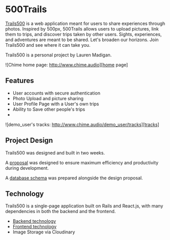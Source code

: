 # 500Trails

[Trails500][500Trails] is a web application meant for users to share experiences through photos. Inspired by 500px, 500Trails allows users to upload pictures, link them to trips, and discover trips taken by other users. Sights, experiences, and adventures are meant to be shared. Let's broaden our horizons.  Join Trails500 and see where it can take you.

Trails500 is a personal project by Lauren Madigan.

![Chime home page: http://www.chime.audio][home page]

## Features

- User accounts with secure authentication
- Photo Upload and picture sharing
- User Profile Page with a User's own trips
- Ability to Save other people's trips
-


![demo_user's tracks: http://www.chime.audio/demo_user/tracks][tracks]

## Project Design

Trails500 was designed and built in two weeks.

A [proposal][proposal] was designed to ensure maximum efficiency and productivity during development.

A [database schema][schema] was prepared alongside the design proposal.

## Technology

Trails500 is a single-page application built on Rails and React.js, with many dependencies in both the backend and the frontend.

- [Backend technology][backend]
- [Frontend technology][frontend]
- Image Storage via Cloudinary


[500Trails]: https://trails500.herokuapp.com
[home page]: ./docs/images/home_page.png "Chime home page"
[profile]: ./docs/images/profile-page.png "A user's tracks"
[proposal]: ./docs/proposal.md
[schema]: ./docs/schema.md
[backend]: ./docs/backend.md
[frontend]: ./docs/frontend.md
[file storage]: ./docs/file_storage.md
[future]: ./docs/future.md
